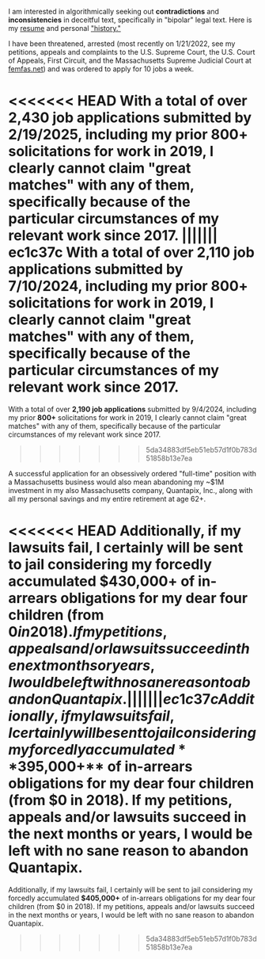 I am interested in algorithmically seeking out **contradictions** and **inconsistencies** in deceitful text, specifically in "bipolar" legal text. Here is my [resume](https://github.com/quantapix/quantapix/blob/main/resume.pdf) and personal ["history."](https://github.com/quantapix/quantapix/blob/main/history.pdf)

I have been threatened, arrested (most recently on 1/21/2022, see my petitions, appeals and complaints to the U.S. Supreme Court, the U.S. Court of Appeals, First Circuit, and the Massachusetts Supreme Judicial Court at [femfas.net](https://femfas.net)) and was ordered to apply for 10 jobs a week.

<<<<<<< HEAD
With a total of over **2,430 job applications** submitted by 2/19/2025, including my prior **800+** solicitations for work in 2019, I clearly cannot claim "great matches" with any of them, specifically because of the particular circumstances of my relevant work since 2017.
||||||| ec1c37c
With a total of over **2,110 job applications** submitted by 7/10/2024, including my prior **800+** solicitations for work in 2019, I clearly cannot claim "great matches" with any of them, specifically because of the particular circumstances of my relevant work since 2017.
=======
With a total of over **2,190 job applications** submitted by 9/4/2024, including my prior **800+** solicitations for work in 2019, I clearly cannot claim "great matches" with any of them, specifically because of the particular circumstances of my relevant work since 2017.
>>>>>>> 5da34883df5eb51eb57d1f0b783d51858b13e7ea

A successful application for an obsessively ordered "full-time" position with a Massachusetts business would also mean abandoning my ~$1M investment in my also Massachusetts company, Quantapix, Inc., along with all my personal savings and my entire retirement at age 62+.

<<<<<<< HEAD
Additionally, if my lawsuits fail, I certainly will be sent to jail considering my forcedly accumulated **$430,000+** of in-arrears obligations for my dear four children (from $0 in 2018). If my petitions, appeals and/or lawsuits succeed in the next months or years, I would be left with no sane reason to abandon Quantapix.
||||||| ec1c37c
Additionally, if my lawsuits fail, I certainly will be sent to jail considering my forcedly accumulated **$395,000+** of in-arrears obligations for my dear four children (from $0 in 2018). If my petitions, appeals and/or lawsuits succeed in the next months or years, I would be left with no sane reason to abandon Quantapix.
=======
Additionally, if my lawsuits fail, I certainly will be sent to jail considering my forcedly accumulated **$405,000+** of in-arrears obligations for my dear four children (from $0 in 2018). If my petitions, appeals and/or lawsuits succeed in the next months or years, I would be left with no sane reason to abandon Quantapix.
>>>>>>> 5da34883df5eb51eb57d1f0b783d51858b13e7ea

